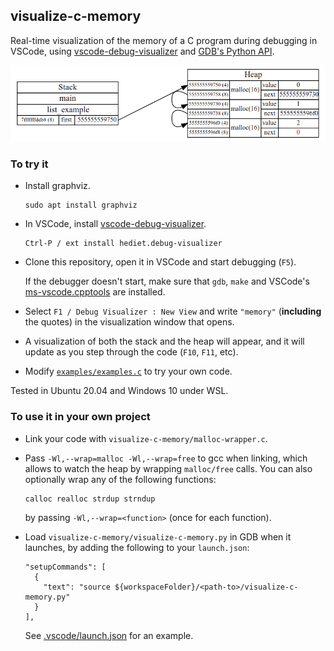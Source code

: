 ## visualize-c-memory

Real-time visualization of the memory of a C program during debugging in VSCode,
using [vscode-debug-visualizer](https://github.com/hediet/vscode-debug-visualizer)
and [GDB's Python API](https://sourceware.org/gdb/current/onlinedocs/gdb/Python-API.html).


![](demo.png)


### To try it

- Install graphviz.
  ```
  sudo apt install graphviz
  ```

- In VSCode, install [vscode-debug-visualizer](https://github.com/hediet/vscode-debug-visualizer).
  ```
  Ctrl-P / ext install hediet.debug-visualizer
  ```

- Clone this repository, open it in VSCode and start debugging (`F5`).

  If the debugger doesn't start, make sure that `gdb`, `make` and VSCode's [ms-vscode.cpptools](https://marketplace.visualstudio.com/items?itemName=ms-vscode.cpptools) are installed.

- Select `F1 / Debug Visualizer : New View` and
  write `"memory"` (__including__ the quotes) in the visualization window
  that opens.

- A visualization of both the stack and the heap will appear, and it will
  update as you step through the code (`F10`, `F11`, etc).

- Modify [`examples/examples.c`](examples/examples.c) to try your own code.

Tested in Ubuntu 20.04 and Windows 10 under WSL.


### To use it in your own project

- Link your code with `visualize-c-memory/malloc-wrapper.c`.
- Pass `-Wl,--wrap=malloc -Wl,--wrap=free` to gcc when linking, which allows to watch the 
  heap by wrapping `malloc/free` calls. You can also optionally wrap any of the following
  functions:
  ```
  calloc realloc strdup strndup
  ```
  by passing `-Wl,--wrap=<function>` (once for each function).

- Load `visualize-c-memory/visualize-c-memory.py` in GDB when it launches, by adding
  the following to your `launch.json`:
  ```
  "setupCommands": [
    {
      "text": "source ${workspaceFolder}/<path-to>/visualize-c-memory.py"
    }
  ],
  ```
  See [.vscode/launch.json](.vscode/launch.json) for an example.






